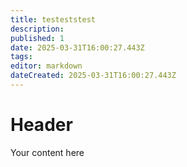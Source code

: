 ```yaml
---
title: testeststest
description: 
published: 1
date: 2025-03-31T16:00:27.443Z
tags: 
editor: markdown
dateCreated: 2025-03-31T16:00:27.443Z
---
```


# Header
Your content here